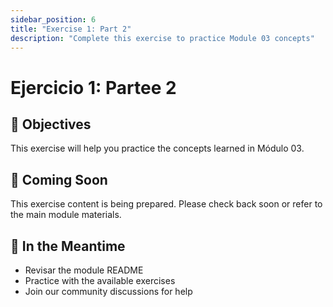 ```yaml
---
sidebar_position: 6
title: "Exercise 1: Part 2"
description: "Complete this exercise to practice Module 03 concepts"
---
```


# Ejercicio 1: Partee 2

## 🎯 Objectives

This exercise will help you practice the concepts learned in Módulo 03.

## 📝 Coming Soon

This exercise content is being prepared. Please check back soon or refer to the main module materials.

## 🚀 In the Meantime

- Revisar the module README
- Practice with the available exercises
- Join our community discussions for help
